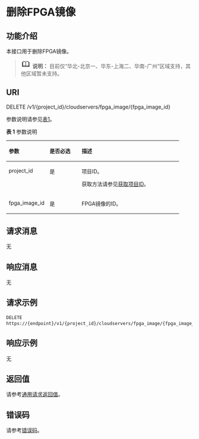 # 删除FPGA镜像<a name="ecs_02_1202"></a>

## 功能介绍<a name="section19527005211725"></a>

本接口用于删除FPGA镜像。

>![](public_sys-resources/icon-note.gif) **说明：** 
>目前仅“华北-北京一、华东-上海二、华南-广州”区域支持，其他区域暂未支持。

## URI<a name="section38661040211725"></a>

DELETE /v1/\{project\_id\}/cloudservers/fpga\_image/\{fpga\_image\_id\}

参数说明请参见[表1](#table44329634211725)。

**表 1**  参数说明

<a name="table44329634211725"></a>
<table><thead align="left"><tr id="row41557603211725"><th class="cellrowborder" valign="top" width="23.580000000000002%" id="mcps1.2.4.1.1"><p id="p7707213"><a name="p7707213"></a><a name="p7707213"></a>参数</p>
</th>
<th class="cellrowborder" valign="top" width="18.57%" id="mcps1.2.4.1.2"><p id="p20304554"><a name="p20304554"></a><a name="p20304554"></a>是否必选</p>
</th>
<th class="cellrowborder" valign="top" width="57.85%" id="mcps1.2.4.1.3"><p id="p34056167"><a name="p34056167"></a><a name="p34056167"></a>描述</p>
</th>
</tr>
</thead>
<tbody><tr id="row55081924211725"><td class="cellrowborder" valign="top" width="23.580000000000002%" headers="mcps1.2.4.1.1 "><p id="p50162201211725"><a name="p50162201211725"></a><a name="p50162201211725"></a>project_id</p>
</td>
<td class="cellrowborder" valign="top" width="18.57%" headers="mcps1.2.4.1.2 "><p id="p27862189211725"><a name="p27862189211725"></a><a name="p27862189211725"></a>是</p>
</td>
<td class="cellrowborder" valign="top" width="57.85%" headers="mcps1.2.4.1.3 "><p id="p37593705"><a name="p37593705"></a><a name="p37593705"></a>项目ID。</p>
<p id="p1180512217438"><a name="p1180512217438"></a><a name="p1180512217438"></a>获取方法请参见<a href="获取项目ID.md">获取项目ID</a>。</p>
</td>
</tr>
<tr id="row30180665211725"><td class="cellrowborder" valign="top" width="23.580000000000002%" headers="mcps1.2.4.1.1 "><p id="p44186266211725"><a name="p44186266211725"></a><a name="p44186266211725"></a>fpga_image_id</p>
</td>
<td class="cellrowborder" valign="top" width="18.57%" headers="mcps1.2.4.1.2 "><p id="p17752625211725"><a name="p17752625211725"></a><a name="p17752625211725"></a>是</p>
</td>
<td class="cellrowborder" valign="top" width="57.85%" headers="mcps1.2.4.1.3 "><p id="p33122615211725"><a name="p33122615211725"></a><a name="p33122615211725"></a>FPGA镜像的ID。</p>
</td>
</tr>
</tbody>
</table>

## 请求消息<a name="section49362668211725"></a>

无

## 响应消息<a name="section34595306211725"></a>

无

## 请求示例<a name="section20514490211725"></a>

```
DELETE https://{endpoint}/v1/{project_id}/cloudservers/fpga_image/{fpga_image_id}
```

## 响应示例<a name="section142498762720"></a>

无

## 返回值<a name="section3477250491225"></a>

请参考[通用请求返回值](通用请求返回值.md)。

## 错误码<a name="section85821649202813"></a>

请参考[错误码](错误码.md)。

